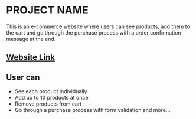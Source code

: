 # PROJECT NAME

This is an e-commerce website where users can see products, add them to the cart and go through the purchase process with a order confirmation message at the end.

## [Website Link](https://364214fa.audiophile-ecommerce.pages.dev/)

## User can

- See each product individually
- Add up to 10 products at once
- Remove products from cart
- Go through a purchase process with form validation and more...
